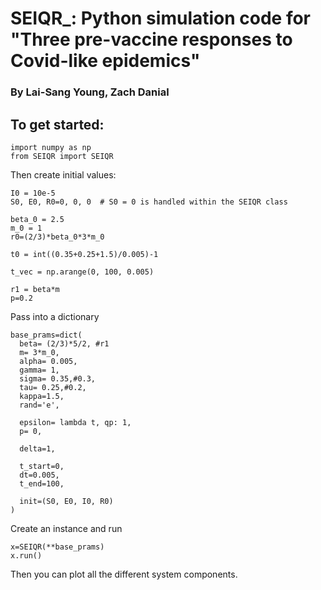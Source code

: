 # SEIQR_: Python simulation code for "Three pre-vaccine responses to Covid-like epidemics"
### By Lai-Sang Young, Zach Danial


## To get started: 
```
import numpy as np
from SEIQR import SEIQR
```

Then create initial values:
```
I0 = 10e-5
S0, E0, R0=0, 0, 0  # S0 = 0 is handled within the SEIQR class

beta_0 = 2.5
m_0 = 1
r0=(2/3)*beta_0*3*m_0

t0 = int((0.35+0.25+1.5)/0.005)-1

t_vec = np.arange(0, 100, 0.005)

r1 = beta*m
p=0.2
```

Pass into a dictionary 
```
base_prams=dict(
  beta= (2/3)*5/2, #r1
  m= 3*m_0,
  alpha= 0.005,
  gamma= 1,
  sigma= 0.35,#0.3,
  tau= 0.25,#0.2,
  kappa=1.5,
  rand='e',

  epsilon= lambda t, qp: 1,
  p= 0,
  
  delta=1,

  t_start=0, 
  dt=0.005,
  t_end=100,

  init=(S0, E0, I0, R0)
)

```

Create an instance and run
```
x=SEIQR(**base_prams)
x.run()
```

Then you can plot all the different system components.